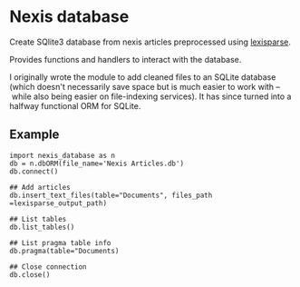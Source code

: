Nexis database
==============
Create SQlite3 database from nexis articles preprocessed using [lexisparse](https://github.com/FreshRamen/lexisparse).

Provides functions and handlers to interact with the database.

I originally wrote the module to add cleaned files to an SQLite database (which doesn't necessarily save space but is much easier to work with – while also being easier on file-indexing services). It has since turned into a halfway functional ORM for SQLite. 


## Example
	import nexis_database as n
    db = n.dbORM(file_name='Nexis Articles.db')
    db.connect()

    ## Add articles
    db.insert_text_files(table="Documents", files_path =lexisparse_output_path)
    
    ## List tables
    db.list_tables()
    
    ## List pragma table info
    db.pragma(table="Documents)
    
    ## Close connection
    db.close()
